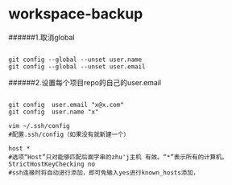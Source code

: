 # workspace-backup

######1.取消global
```git

git config --global --unset user.name
git config --global --unset user.email

```

######2.设置每个项目repo的自己的user.email
```git

git config  user.email "x@x.com"
git config  user.name "x"

```

```
vim ~/.ssh/config
#配置.ssh/config（如果没有就新建一个）
```

```
host *
#选项“Host”只对能够匹配后面字串的zhu'j主机 有效。“*”表示所有的计算机。
StrictHostKeyChecking no
#ssh连接时将自动进行添加，即可免输入yes进行known_hosts添加，
```
